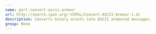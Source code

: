 ```yaml
---
name: perl-convert-ascii-armour
url: http://search.cpan.org/~VIPUL/Convert-ASCII-Armour-1.4/
description: Converts binary octets into ASCII armoured messages.
group: None
---
```


